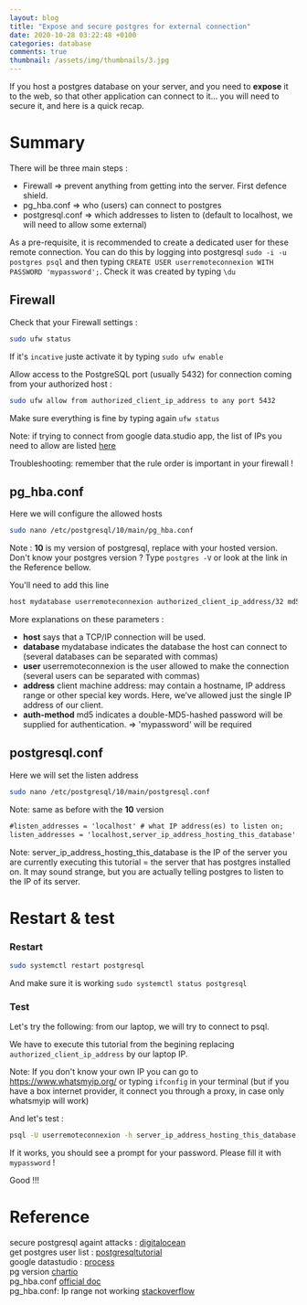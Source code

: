 ```yaml
---
layout: blog
title: "Expose and secure postgres for external connection"
date: 2020-10-28 03:22:48 +0100
categories: database
comments: true
thumbnail: /assets/img/thumbnails/3.jpg
---
```


If you host a postgres database on your server, and you need to **expose** it to the web, so that other application can connect to it... you will need to secure it, and here is a quick recap.

# Summary

There will be three main steps :

- Firewall => prevent anything from getting into the server. First defence shield.
- pg_hba.conf => who (users) can connect to postgres
- postgresql.conf => which addresses to listen to (default to localhost, we will need to allow some external)

As a pre-requisite, it is recommended to create a dedicated user for these remote connection. You can do this by logging into postgresql `sudo -i -u postgres psql` and then typing `CREATE USER userremoteconnexion WITH PASSWORD 'mypassword';`. Check it was created by typing `\du`

## Firewall

Check that your Firewall settings :

```bash
sudo ufw status
```

If it's `incative` juste activate it by typing `sudo ufw enable`

Allow access to the PostgreSQL port (usually 5432) for connection coming from your authorized host :

```bash
sudo ufw allow from authorized_client_ip_address to any port 5432
```

Make sure everything is fine by typing again `ufw status`

Note: if trying to connect from google data.studio app, the list of IPs you need to allow are listed [here](https://support.google.com/datastudio/answer/7288010?hl=fr)

Troubleshooting: remember that the rule order is important in your firewall !

## pg_hba.conf

Here we will configure the allowed hosts

```bash
sudo nano /etc/postgresql/10/main/pg_hba.conf
```

Note : **10** is my version of postgresql, replace with your hosted version. Don't know your postgres version ? Type `postgres -V` or look at the link in the Reference bellow.

You'll need to add this line

```md
host mydatabase userremoteconnexion authorized_client_ip_address/32 md5
```

More explanations on these parameters :

- **host** says that a TCP/IP connection will be used.
- **database** mydatabase indicates the database the host can connect to (several databases can be separated with commas)
- **user** userremoteconnexion is the user allowed to make the connection (several users can be separated with commas)
- **address** client machine address: may contain a hostname, IP address range or other special key words. Here, we’ve allowed just the single IP address of our client.
- **auth-method** md5 indicates a double-MD5-hashed password will be supplied for authentication. => 'mypassword' will be required

## postgresql.conf

Here we will set the listen address

```bash
sudo nano /etc/postgresql/10/main/postgresql.conf
```

Note: same as before with the **10** version

```md
#listen_addresses = 'localhost' # what IP address(es) to listen on;
listen_addresses = 'localhost,server_ip_address_hosting_this_database'
```

Note: server_ip_address_hosting_this_database is the IP of the server you are currently executing this tutorial = the server that has postgres installed on. It may sound strange, but you are actually telling postgres to listen to the IP of its server.

# Restart & test

### Restart

```bash
sudo systemctl restart postgresql
```

And make sure it is working `sudo systemctl status postgresql`

### Test

Let's try the following: from our laptop, we will try to connect to psql.

We have to execute this tutorial from the begining replacing `authorized_client_ip_address` by our laptop IP.

Note: If you don't know your own IP you can go to https://www.whatsmyip.org/ or typing `ifconfig` in your terminal (but if you have a box internet provider, it connect you through a proxy, in case only whatsmyip will work)

And let's test :

```bash
psql -U userremoteconnexion -h server_ip_address_hosting_this_database -d mydatabase
```

If it works, you should see a prompt for your password. Please fill it with `mypassword` !

Good !!!

# Reference

secure postgresql againt attacks : [digitalocean](https://www.digitalocean.com/community/tutorials/how-to-secure-postgresql-against-automated-attacks)  
get postgres user list : [postgresqltutorial](https://www.postgresqltutorial.com/postgresql-list-users/)  
google datastudio : [process](https://support.google.com/datastudio/answer/7288010?hl=fr)  
pg version [chartio](https://chartio.com/resources/tutorials/how-to-view-which-postgres-version-is-running/)  
pg_hba.conf [official doc](https://www.postgresql.org/docs/10/auth-pg-hba-conf.html)  
pg_hba.conf: Ip range not working [stackoverflow](https://stackoverflow.com/questions/44730013/postgres-pg-hba-conf-ip-range-not-working)
